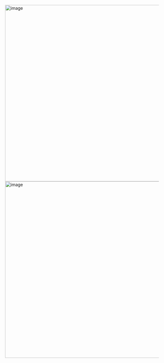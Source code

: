 <img width="578" alt="image" src="https://github.com/user-attachments/assets/5e4fb185-d0c6-4550-83fb-73d721dbe8b3" /><br>
<img width="578" alt="image" src="https://github.com/user-attachments/assets/9d96e903-a8d1-43ba-aeff-a452a7cf6beb" />

